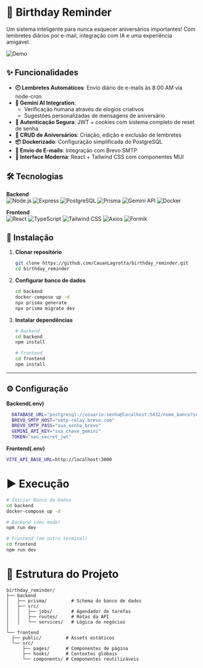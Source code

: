 # 🎉 Birthday Reminder

Um sistema inteligente para nunca esquecer aniversários importantes! Com lembretes diários por e-mail, integração com IA e uma experiência amigável.

![Demo](frontend/public/assets/logo.png)

## ✨ Funcionalidades

- **🕗 Lembretes Automáticos**: Envio diário de e-mails às 8:00 AM via node-cron
- **🤖 Gemini AI Integration**:
  - Verificação humana através de elogios criativos
  - Sugestões personalizadas de mensagens de aniversário
- **🔐 Autenticação Segura**: JWT + cookies com sistema completo de reset de senha
- **📅 CRUD de Aniversários**: Criação, edição e exclusão de lembretes
- **📦 Dockerizado**: Configuração simplificada do PostgreSQL
- **💌 Envio de E-mails**: Integração com Brevo SMTP
- **🎨 Interface Moderna**: React + Tailwind CSS com componentes MUI

## 🛠 Tecnologias

**Backend**  
![Node.js](https://img.shields.io/badge/-Node.js-339933?logo=node.js&logoColor=white)
![Express](https://img.shields.io/badge/-Express-000000?logo=express)
![PostgreSQL](https://img.shields.io/badge/-PostgreSQL-4169E1?logo=postgresql)
![Prisma](https://img.shields.io/badge/-Prisma-2D3748?logo=prisma)
![Gemini API](https://img.shields.io/badge/-Gemini_API-FF6F61)
![Docker](https://img.shields.io/badge/docker-257bd6)

**Frontend**  
![React](https://img.shields.io/badge/-React-61DAFB?logo=react)
![TypeScript](https://img.shields.io/badge/-TypeScript-3178C6?logo=typescript)
![Tailwind CSS](https://img.shields.io/badge/-Tailwind_CSS-06B6D4?logo=tailwind-css)
![Axios](https://img.shields.io/badge/-Axios-5A29E4?logo=axios)
![Formik](https://img.shields.io/badge/docker-257bd6?style=for-the-badge&logo=docker&logoColor=white)

## 🚀 Instalação

1. **Clonar repositório**
   ```bash
   git clone https://github.com/CauanLagrotta/birthday_reminder.git
   cd birthday_reminder
   ```
2. **Configurar banco de dados**
   ```bash
   cd backend
   docker-compose up -d
   npx prisma generate
   npx prisma migrate dev
   ```

3. **Instalar dependências**
    ```bash
    # Backend
    cd backend
    npm install

    # Frontend
    cd frontend
    npm install
    ```
---
## ⚙ Configuração
**Backend(.env)**
  ```bash
    DATABASE_URL="postgresql://usuario:senha@localhost:5432/nome_banco?schema=public"
    BREVO_SMTP_HOST="smtp-relay.brevo.com"
    BREVO_SMTP_PASS="sua_senha_brevo"
    GEMINI_API_KEY="sua_chave_gemini"
    TOKEN="seu_secret_jwt"
  ```

**Frontend(.env)**
  ```bash
  VITE_API_BASE_URL=http://localhost:3000
  ```

# ▶ Execução
  ```bash
  # Iniciar Banco de Dados
  cd backend
  docker-compose up -d

  # Backend (dev mode)
  npm run dev

  # Frontend (em outro terminal)
  cd frontend
  npm run dev
  ```

# 📂 Estrutura do Projeto
  ```
  birthday_reminder/
  ├── backend
  │   ├── prisma/         # Schema do banco de dados
  │   ├── src/
  │   │   ├── jobs/       # Agendador de tarefas
  │   │   ├── routes/     # Rotas da API
  │   │   └── services/   # Lógica de negócios
  │
  └── frontend
    ├── public/         # Assets estáticos
    └── src/
        ├── pages/      # Componentes de página
        ├── hooks/      # Contextos globais
        └── components/ # Componentes reutilizáveis
  ```
